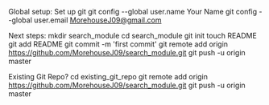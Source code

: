 Global setup:
 Set up git
  git config --global user.name Your Name
  git config --global user.email MorehouseJ09@gmail.com
      
Next steps:
  mkdir search_module
  cd search_module
  git init
  touch README
  git add README
  git commit -m 'first commit'
  git remote add origin https://github.com/MorehouseJ09/search_module.git
  git push -u origin master
      
Existing Git Repo?
  cd existing_git_repo
  git remote add origin https://github.com/MorehouseJ09/search_module.git
  git push -u origin master
